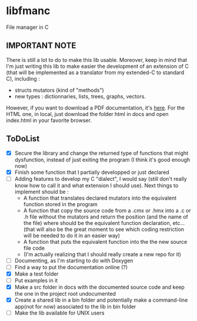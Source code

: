 # libfmanc
File manager in C 
## IMPORTANT NOTE
There is still a lot to do to make this lib usable. Moreover, keep in mind that I'm just writing this lib to make easier the development of an extension of C (that will be implemented as a translator from my extended-C to standard C), including :
- structs mutators (kind of "methods")
- new types : dictionnaries, lists, trees, graphs, vectors.


However, if you want to download a PDF documentation, it's [here](https://github.com/brvtalcake/libfmanc/raw/main/docs/latex/refman.pdf).
For the HTML one, in local, just download the folder html in docs and open index.html in your favorite browser.
## ToDoList
- [x] Secure the library and change the returned type of functions that might dysfunction, instead of just exiting the program (I think it's good enough now)
- [x] Finish some function that I partially developped or just declared
- [ ] Adding features to develop my C "dialect", I would say (still don't really know how to call it and what extension I should use). Next things to implement should be : 
	- A function that translates declared mutators into the equivalent function stored in the program
	- A function that copy the source code from a .cmx or .hmx into a .c or .h file without the mutators and return the position (and the name of the file) where should be the equivalent function declaration, etc... (that will also be the great moment to see which coding restriction will be needed to do it in an easier way)
	- A function that puts the equivalent function into the the new source file code
	- (I'm actually realizing that I should really create a new repo for it)
- [ ] Documenting, as I'm starting to do with Doxygen 
- [ ] Find a way to put the documentation online (?)
- [x] Make a test folder 
- [ ] Put examples in it
- [x] Make a src folder in docs with the documented source code and keep the one in the project root undocumented
- [x] Create a shared lib in a bin folder and potentially make a command-line app(not for now) associated to the lib in bin folder
- [ ] Make the lib available for UNIX users
